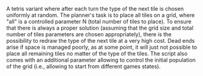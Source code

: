 A tetris variant where after each turn the type of the next tile is chosen uniformly at random. The planner's task is to place all tiles on a grid, where "all" is a controlled parameter N (total number of tiles to place). To ensure that there is always a proper solution (assuming that the grid size and total number of tiles parameters are chosen appropriately), there is the possibility to redraw the type of the next tile at a very high cost. Dead ends arise if space is managed poorly, as at some point, it will just not possible to place all remaining tiles no matter of the type of the tiles. The script also comes with an additional parameter allowing to control the initial population of the grid (i.e., allowing to start from different games states).

